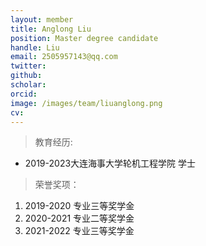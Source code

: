 ```yaml
---
layout: member
title: Anglong Liu
position: Master degree candidate
handle: Liu
email: 2505957143@qq.com
twitter: 
github: 
scholar:
orcid: 
image: /images/team/liuanglong.png
cv: 
---
```


> 教育经历:

- 2019-2023大连海事大学轮机工程学院 学士

> 荣誉奖项：

1. 2019-2020 专业三等奖学金
2. 2020-2021 专业二等奖学金
3. 2021-2022 专业三等奖学金
